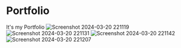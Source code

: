 # Portfolio
It's my Portfolio
![Screenshot 2024-03-20 221119](https://github.com/AnandMohokar09/Portfolio/assets/148886124/bbe3e573-a5fe-47d1-b7a4-0b807e13befb)
![Screenshot 2024-03-20 221131](https://github.com/AnandMohokar09/Portfolio/assets/148886124/22c487d4-7bcb-4efa-999e-5f4e03cda987)
![Screenshot 2024-03-20 221142](https://github.com/AnandMohokar09/Portfolio/assets/148886124/da432daf-ad48-435e-9f8c-99cccf73322b)
![Screenshot 2024-03-20 221207](https://github.com/AnandMohokar09/Portfolio/assets/148886124/a8ea9496-2e1b-4e41-8b7f-301a218f06fa)

